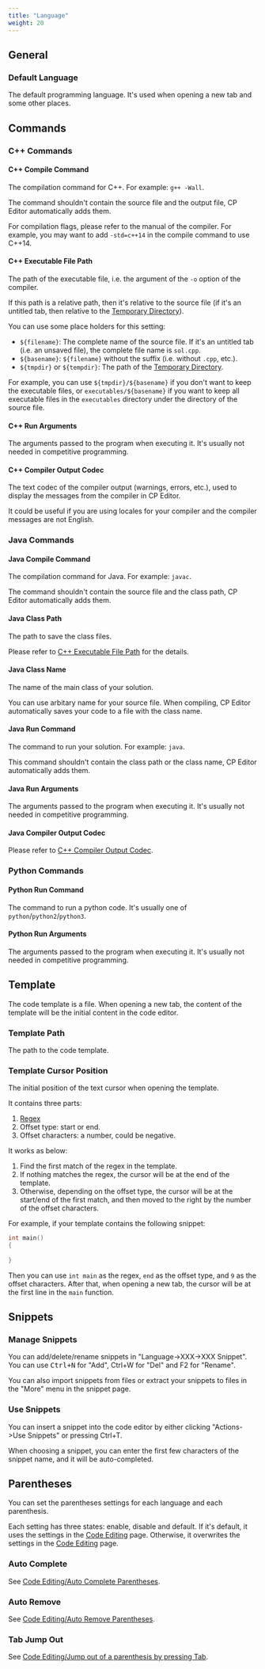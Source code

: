 ```yaml
---
title: "Language"
weight: 20
---
```


## General

### Default Language

The default programming language. It's used when opening a new tab and some other places.

## Commands

### C++ Commands

#### C++ Compile Command

The compilation command for C++. For example: `g++ -Wall`.

The command shouldn't contain the source file and the output file, CP Editor automatically adds them.

For compilation flags, please refer to the manual of the compiler. For example, you may want to add `-std=c++14` in the compile command to use C++14.

#### C++ Executable File Path

The path of the executable file, i.e. the argument of the `-o` option of the compiler.

If this path is a relative path, then it's relative to the source file (if it's an untitled tab, then relative to the [Temporary Directory](../../general/information#temporary-directory)).

You can use some place holders for this setting:

-   `${filename}`: The complete name of the source file. If it's an untitled tab (i.e. an unsaved file), the complete file name is `sol.cpp`.
-   `${basename}`: `${filename}` without the suffix (i.e. without `.cpp`, etc.).
-   `${tmpdir}` or `${tempdir}`: The path of the [Temporary Directory](../../general/information#temporary-directory).

For example, you can use `${tmpdir}/${basename}` if you don't want to keep the executable files, or `executables/${basename}` if you want to keep all executable files in the `executables` directory under the directory of the source file.

#### C++ Run Arguments

The arguments passed to the program when executing it. It's usually not needed in competitive programming.

#### C++ Compiler Output Codec

The text codec of the compiler output (warnings, errors, etc.), used to display the messages from the compiler in CP Editor.

It could be useful if you are using locales for your compiler and the compiler messages are not English.

### Java Commands

#### Java Compile Command

The compilation command for Java. For example: `javac`.

The command shouldn't contain the source file and the class path, CP Editor automatically adds them.

#### Java Class Path

The path to save the class files.

Please refer to [C++ Executable File Path](#c-executable-file-path) for the details.

#### Java Class Name

The name of the main class of your solution.

You can use arbitary name for your source file. When compiling, CP Editor automatically saves your code to a file with the class name.

#### Java Run Command

The command to run your solution. For example: `java`.

This command shouldn't contain the class path or the class name, CP Editor automatically adds them.

#### Java Run Arguments

The arguments passed to the program when executing it. It's usually not needed in competitive programming.

#### Java Compiler Output Codec

Please refer to [C++ Compiler Output Codec](#c-compiler-output-codec).

### Python Commands

#### Python Run Command

The command to run a python code. It's usually one of `python`/`python2`/`python3`.

#### Python Run Arguments

The arguments passed to the program when executing it. It's usually not needed in competitive programming.

## Template

The code template is a file. When opening a new tab, the content of the template will be the initial content in the code editor.

### Template Path

The path to the code template.

### Template Cursor Position

The initial position of the text cursor when opening the template.

It contains three parts:

1.  [Regex](../../general/information#regular-expression)
2.  Offset type: start or end.
3.  Offset characters: a number, could be negative.

It works as below:

1.  Find the first match of the regex in the template. 
2.  If nothing matches the regex, the cursor will be at the end of the template.
3.  Otherwise, depending on the offset type, the cursor will be at the start/end of the first match, and then moved to the right by the number of the offset characters.

For example, if your template contains the following snippet:

```cpp
int main()
{
    
}
```

Then you can use `int main` as the regex, `end` as the offset type, and `9` as the offset characters. After that, when opening a new tab, the cursor will be at the first line in the `main` function.

## Snippets

### Manage Snippets

You can add/delete/rename snippets in "Language->XXX->XXX Snippet". You can use <kbd>Ctrl+N</kbd> for "Add", </kbd>Ctrl+W</kbd> for "Del" and </kbd>F2</kbd> for "Rename".

You can also import snippets from files or extract your snippets to files in the "More" menu in the snippet page.

### Use Snippets

You can insert a snippet into the code editor by either clicking "Actions->Use Snippets" or pressing </kbd>Ctrl+T</kbd>.

When choosing a snippet, you can enter the first few characters of the snippet name, and it will be auto-completed.

## Parentheses

You can set the parentheses settings for each language and each parenthesis.

Each setting has three states: enable, disable and default. If it's default, it uses the settings in the [Code Editing](../code-editing) page. Otherwise, it overwrites the settings in the [Code Editing](../code-editing) page.

### Auto Complete

See [Code Editing/Auto Complete Parentheses](../code-editing#auto-complete-parentheses).

### Auto Remove

See [Code Editing/Auto Remove Parentheses](../code-editing#auto-remove-parentheses).

### Tab Jump Out

See [Code Editing/Jump out of a parenthesis by pressing Tab](../code-editing#jump-out-of-a-parenthesis-by-pressing-tab).
